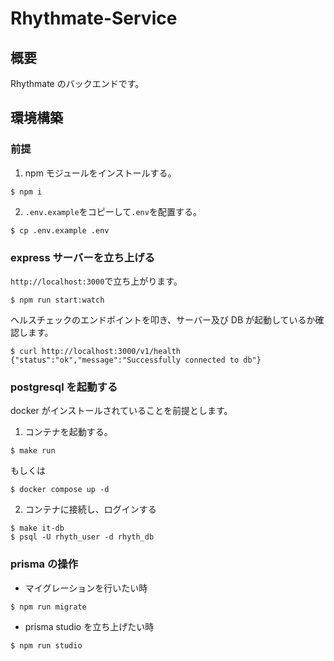 # Rhythmate-Service

## 概要

Rhythmate のバックエンドです。

## 環境構築

### 前提

1. npm モジュールをインストールする。

```
$ npm i
```

2. `.env.example`をコピーして`.env`を配置する。

```
$ cp .env.example .env
```

### express サーバーを立ち上げる

`http://localhost:3000`で立ち上がります。

```
$ npm run start:watch
```

ヘルスチェックのエンドポイントを叩き、サーバー及び DB が起動しているか確認します。

```
$ curl http://localhost:3000/v1/health
{"status":"ok","message":"Successfully connected to db"}
```

### postgresql を起動する

docker がインストールされていることを前提とします。

1. コンテナを起動する。

```
$ make run
```

もしくは

```
$ docker compose up -d
```

2. コンテナに接続し、ログインする

```
$ make it-db
$ psql -U rhyth_user -d rhyth_db
```

### prisma の操作

- マイグレーションを行いたい時

```
$ npm run migrate
```

- prisma studio を立ち上げたい時

```
$ npm run studio
```
